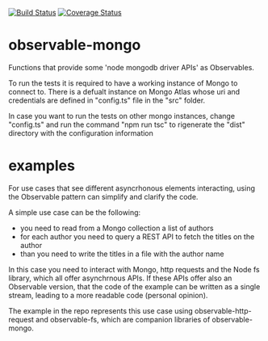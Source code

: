 [![Build Status](https://travis-ci.org/EnricoPicci/observable-mongo.svg?branch=master)](https://travis-ci.org/EnricoPicci/observable-mongo)
[![Coverage Status](https://coveralls.io/repos/github/EnricoPicci/observable-mongo/badge.svg?branch=master)](https://coveralls.io/github/EnricoPicci/observable-mongo?branch=master)

# observable-mongo
Functions that provide some 'node mongodb driver APIs' as Observables. 

To run the tests it is required to have a working instance of Mongo to connect to.
There is a defualt instance on Mongo Atlas whose uri and credentials are defined in "config.ts" file in the "src" folder.

In case you want to run the tests on other mongo instances, change "config.ts" and run the command "npm run tsc" to rigenerate the "dist" directory with the configuration information

# examples
For use cases that see different asyncrhonous elements interacting, using the Observable pattern can simplify and clarify the code.

A simple use case can be the following:
 - you need to read from a Mongo collection a list of authors
 - for each author you need to query a REST API to fetch the titles on the author
 - than you need to write the titles in a file with the author name

In this case you need to interact with Mongo, http requests and the Node fs library, which all offer asynchrnous APIs.
If these APIs offer also an Observable version, that the code of the example can be written as a single stream, leading to a more readable code (personal opinion).

The example in the repo represents this use case using observable-http-request and observable-fs, which are companion libraries of observable-mongo.
